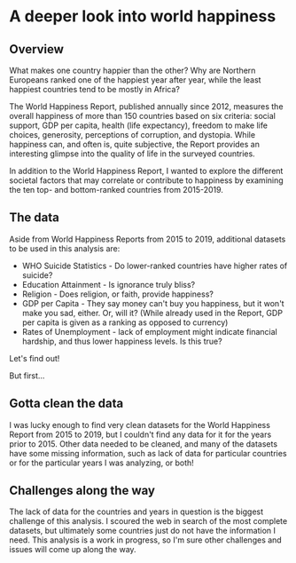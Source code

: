 # A deeper look into world happiness

## Overview

What makes one country happier than the other? Why are Northern Europeans ranked one of the happiest year after year, while the least happiest countries tend to be mostly in Africa? 

The World Happiness Report, published annually since 2012, measures the overall happiness of more than 150 countries based on six criteria:
social support, GDP per capita, health (life expectancy), freedom to make life choices, generosity, perceptions of corruption, and dystopia. While happiness can, and often is, quite subjective, the Report provides an interesting glimpse into the quality of life in the surveyed countries. 

In addition to the World Happiness Report, I wanted to explore the different societal factors that may correlate or contribute to happiness by examining the ten top- and bottom-ranked countries from 2015-2019. 

## The data

Aside from World Happiness Reports from 2015 to 2019, additional datasets to be used in this analysis are:
  * WHO Suicide Statistics - Do lower-ranked countries have higher rates of suicide?
  * Education Attainment - Is ignorance truly bliss?
  * Religion - Does religion, or faith, provide happiness?
  * GDP per Capita - They say money can't buy you happiness, but it won't make you sad, either. Or, will it? (While already used in the     Report, GDP per capita is given as a ranking as opposed to currency)
  * Rates of Unemployment - lack of employment might indicate financial hardship, and thus lower happiness levels. Is this true?
  
Let's find out!

But first...

## Gotta clean the data

I was lucky enough to find very clean datasets for the World Happiness Report from 2015 to 2019, but I couldn't find any data for it for the years prior to 2015. Other data needed to be cleaned, and many of the datasets have some missing information, such as lack of data for particular countries or for the particular years I was analyzing, or both!

## Challenges along the way

The lack of data for the countries and years in question is the biggest challenge of this analysis. I scoured the web in search of the most complete datasets, but ultimately some countries just do not have the information I need. This analysis is a work in progress, so I'm sure other challenges and issues will come up along the way.


